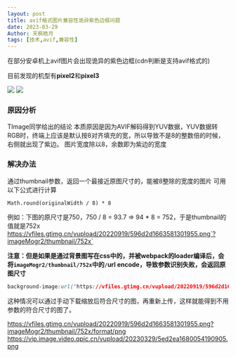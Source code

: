 ```yaml
---
layout: post
title: avif格式图片兼容性诡异紫色边框问题
date: 2023-03-29
Author: 天枫皓月 
tags: [技术,avif,兼容性]
---
```


在部分安卓机上avif图片会出现诡异的紫色边框(cdn判断是支持avif格式的)

目前发现的机型有**pixel2**和**pixel3**

![](https://raw.githubusercontent.com/tonliver/tonliver.github.io/master/assets/imgs/202303291724306.png)
![](https://raw.githubusercontent.com/tonliver/tonliver.github.io/master/assets/imgs/202303291724283.png)

### 原因分析
TImage同学给出的结论
本质原因是因为AVIF解码得到YUV数据，YUV数据转RGB时，终端上应该是默认按8对齐填充的宽，所以导致不是8的整数倍的时候，右侧就出现了紫边。
图片宽度除以8，余数即为紫边的宽度

### 解决办法
通过thumbnail参数，返回一个最接近原图尺寸的，能被8整除的宽度的图片
可用以下公式进行计算
```
Math.round(originalWidth / 8) * 8
```
例如：下图的原尺寸是750，750 / 8 = 93.7 => 94 * 8 = 752，于是thumbnail的值就是752x
https://vfiles.gtimg.cn/vupload/20220919/596d2d1663581301955.png`?imageMogr2/thumbnail/752x`

**注意：但是如果是通过背景图写在css中的，并被webpack的loader编译后，会将`imageMogr2/thumbnail/752x`中的`/`url encode，导致参数识别失败，会返回原图尺寸**

```css
background-image:url('https://vfiles.gtimg.cn/vupload/20220919/596d2d1663581301955.png?imageMogr2/thumbnail/752x')
```
这种情况可以通过手动下载缩放后符合尺寸的图，再重新上传，这样就能得到不用参数的符合尺寸的图了。

https://vfiles.gtimg.cn/vupload/20220919/596d2d1663581301955.png?imageMogr2/thumbnail/752x/format/png
https://vip.image.video.qpic.cn/vupload/20230329/5ed2ea1680054190905.png